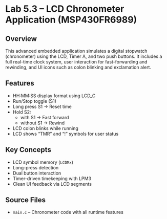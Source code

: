 # Lab 5.3 – LCD Chronometer Application (MSP430FR6989)

## Overview
This advanced embedded application simulates a digital stopwatch (chronometer) using the LCD, Timer A, and two push buttons. It includes a full real-time clock system, user interaction for fast-forwarding and rewinding, and UI icons such as colon blinking and exclamation alert.

## Features
- HH:MM:SS display format using LCD_C
- Run/Stop toggle (S1)
- Long press S1 → Reset time
- Hold S2:
  - with S1 → Fast forward
  - without S1 → Rewind
- LCD colon blinks while running
- LCD shows “TMR” and “!” symbols for user status

## Key Concepts
- LCD symbol memory (`LCDMx`)
- Long-press detection
- Dual button interaction
- Timer-driven timekeeping with LPM3
- Clean UI feedback via LCD segments

## Source Files
- `main.c` – Chronometer code with all runtime features
